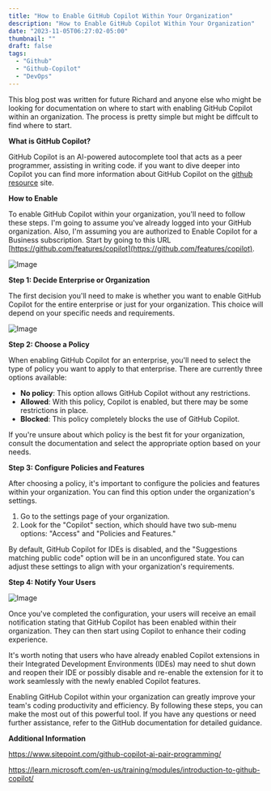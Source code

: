 ```yaml
---
title: "How to Enable GitHub Copilot Within Your Organization"
description: "How to Enable GitHub Copilot Within Your Organization"
date: "2023-11-05T06:27:02-05:00"
thumbnail: ""
draft: false
tags:
  - "Github"
  - "Github-Copilot"
  - "DevOps"
---
```

This blog post was written for future Richard and anyone else who might be looking for documentation on where to start with enabling GitHub Copilot within an organization. The process is pretty simple but might be diffcult to find where to start.

**What is GitHub Copilot?**

GitHub Copilot is an AI-powered autocomplete tool that acts as a peer programmer, assisting in writing code. if you want to dive deeper into Copilot you can find more information about GitHub Copilot on the [github resource](<https://resources.github.com/copilot-for-business/?ef_id=_k_e65e07530d46189e67c96210e860b6be_k_&OCID=AIDcmmc3fhtaow_SEM__k_e65e07530d46189e67c96210e860b6be_k_&msclkid=e65e07530d46189e67c96210e860b6be>) site.

**How to Enable**

To enable GitHub Copilot within your organization, you'll need to follow these steps. I'm going to assume you've already logged into your GitHub organization. Also, I'm assuming you are authorized to Enable Copilot for a Business subscription. Start by going to this URL [https://github.com/features/copilot](https://github.com/features/copilot).

![Image](https://gogorichiesitefiles.blob.core.windows.net/publicfiles/GithubCopilot-Enabling1.jpg)

**Step 1: Decide Enterprise or Organization**

The first decision you'll need to make is whether you want to enable GitHub Copilot for the entire enterprise or just for your organization. This choice will depend on your specific needs and requirements.

![Image](https://gogorichiesitefiles.blob.core.windows.net/publicfiles/GithubCopilot-Enabling2.jpg)

**Step 2: Choose a Policy**

When enabling GitHub Copilot for an enterprise, you'll need to select the type of policy you want to apply to that enterprise. There are currently three options available:

- **No policy**: This option allows GitHub Copilot without any restrictions.
- **Allowed**: With this policy, Copilot is enabled, but there may be some restrictions in place.
- **Blocked**: This policy completely blocks the use of GitHub Copilot.

If you're unsure about which policy is the best fit for your organization, consult the documentation and select the appropriate option based on your needs.

**Step 3: Configure Policies and Features**

After choosing a policy, it's important to configure the policies and features within your organization. You can find this option under the organization's settings.

1. Go to the settings page of your organization.
1. Look for the "Copilot" section, which should have two sub-menu options: "Access" and "Policies and Features."

By default, GitHub Copilot for IDEs is disabled, and the "Suggestions matching public code" option will be in an unconfigured state. You can adjust these settings to align with your organization's requirements.


**Step 4: Notify Your Users**

![Image](https://gogorichiesitefiles.blob.core.windows.net/publicfiles/GithubCopilot-Enabling3.jpg)

Once you've completed the configuration, your users will receive an email notification stating that GitHub Copilot has been enabled within their organization. They can then start using Copilot to enhance their coding experience.

It's worth noting that users who have already enabled Copilot extensions in their Integrated Development Environments (IDEs) may need to shut down and reopen their IDE or possibly disable and re-enable the extension for it to work seamlessly with the newly enabled Copilot features.

Enabling GitHub Copilot within your organization can greatly improve your team's coding productivity and efficiency. By following these steps, you can make the most out of this powerful tool. If you have any questions or need further assistance, refer to the GitHub documentation for detailed guidance.

**Additional Information**

<https://www.sitepoint.com/github-copilot-ai-pair-programming/>

<https://learn.microsoft.com/en-us/training/modules/introduction-to-github-copilot/>
